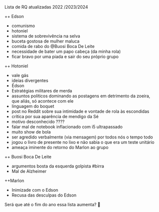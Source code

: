 Lista de RQ atualizadas 2022 /2023/2024

++ Edson
- comunismo
- hotoniel
- sistema de sobrevivência na selva
- buceta gostosa de mulher maluca
- comida de rabo do @Buosi Boca De Leite
- necessidade de bater um papo cabeça (da minha rola)
- ficar bravo por uma piada e sair do seu próprio grupo

++ Hotoniel
- vale gás 
- ideias divergentes
- Édson
- Estratégias militares de merda
- assuntos políticos dominando as postagens em detrimento da zoeira, que aliás, só acontece com ele
- linguagem do boquet
- post no Reddit sobre sua intimidade e vontade de rola às escondidas
- crítica por sua aparência de mendigo da Sé
- motivo desconhecido ????
- falar mal de notebook inflacionado com i5 ultrapassado
- muito show de bola
- ser agredido verbalmente (via mensagem) por todos nós o tempo todo
- jogou o livro de presente no lixo e não sabia o que era um teste unitário
- ameaça iminente do retorno do Marlon ao grupo

++ Buosi Boca De Leite
- argumentos bosta da esquerda golpista #birra
- Mal de Alzheimer

++Marlon
- Inimizade com o Edson
- Recusa das desculpas do Edson
   


Será que até o fim do ano essa lista aumenta? 🤔
